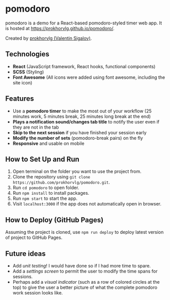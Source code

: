 
# pomodoro
pomodoro is a demo for a React-based pomodoro-styled timer web app. It is hosted at https://prokhorvlg.github.io/pomodoro/.

Created by [prokhorvlg (Valentin Sigalov)](https://github.com/prokhorvlg).

## Technologies

* **React** (JavaScript framework, React hooks, functional components)
* **SCSS** (Styling)
* **Font Awesome** (All icons were added using font awesome, including the site icon)

## Features

* Use a **pomodoro timer** to make the most out of your workflow (25 minutes work, 5 minutes break, 25 minutes long break at the end)
* **Plays a notification sound/changes tab title** to notify the user even if they are not in the tab
* **Skip to the next session** if you have finished your session early
* **Modify the number of sets** (pomodoro-break pairs) on the fly
* **Responsive** and usable on mobile

## How to Set Up and Run

1. Open terminal on the folder you want to use the project from.
2. Clone the repository using `git clone https://github.com/prokhorvlg/pomodoro.git`.
3. Run `cd pomodoro` to open folder.
4. Run `npm install` to install packages.
5. Run `npm start` to start the app.
6. Visit `localhost:3000` if the app does not automatically open in browser.

## How to Deploy (GitHub Pages)

Assuming the project is cloned, use `npm run deploy` to deploy latest version of project to GitHub Pages.

## Future ideas
* Add *unit testing*! I would have done so if I had more time to spare.
* Add a *settings screen* to permit the user to modify the time spans for sessions.
* Perhaps add a *visual indicator* (such as a row of colored circles at the top) to give the user a better picture of what the complete pomodoro work session looks like.